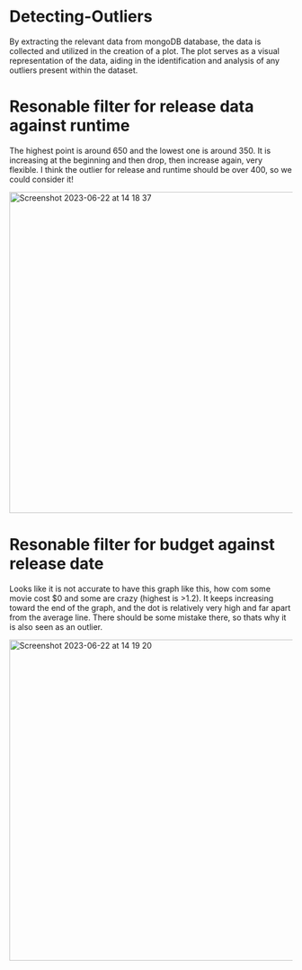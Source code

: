 # Detecting-Outliers
By extracting the relevant data from mongoDB database, the data is collected and utilized in the creation of a plot. The plot serves as a visual representation of the data, aiding in the identification and analysis of any outliers present within the dataset.

# Resonable filter for release data against runtime
The highest point is around 650 and the lowest one is around 350. It is increasing at the beginning and then drop, then increase again, very flexible. I think the outlier for release and runtime should be over 400, so we could consider it!

<img width="571" alt="Screenshot 2023-06-22 at 14 18 37" src="https://github.com/Julie201203/Detecting-Outliers/assets/102690387/80cde7ab-f651-4327-ba80-1622232d61ab">

# Resonable filter for budget against release date
Looks like it is not accurate to have this graph like this, how com some movie cost $0 and some are crazy (highest is >1.2). It keeps increasing toward the end of the graph, and the dot is relatively very high and far apart from the average line. There should be some mistake there, so thats why it is also seen as an outlier.

<img width="571" alt="Screenshot 2023-06-22 at 14 19 20" src="https://github.com/Julie201203/Detecting-Outliers/assets/102690387/22ae1761-fbc9-4508-8677-327a0b4d07cc">
